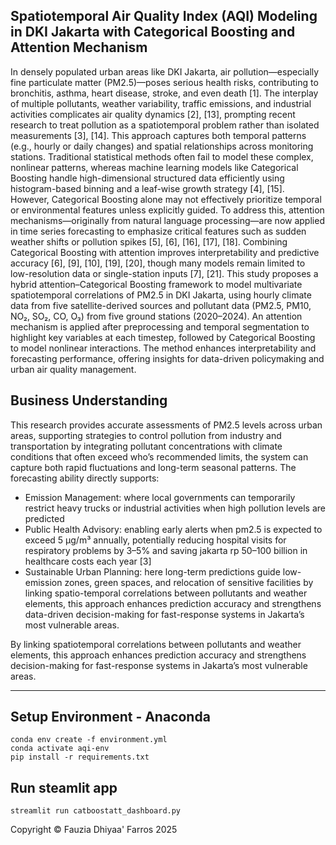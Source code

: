## Spatiotemporal Air Quality Index (AQI) Modeling in DKI Jakarta with Categorical Boosting and Attention Mechanism
In densely populated urban areas like DKI Jakarta, air pollution—especially fine particulate matter (PM2.5)—poses serious health risks, contributing to bronchitis, asthma, heart disease, stroke, and even death [1]. The interplay of multiple pollutants, weather variability, traffic emissions, and industrial activities complicates air quality dynamics [2], [13], prompting recent research to treat pollution as a spatiotemporal problem rather than isolated measurements [3], [14]. This approach captures both temporal patterns (e.g., hourly or daily changes) and spatial relationships across monitoring stations. Traditional statistical methods often fail to model these complex, nonlinear patterns, whereas machine learning models like Categorical Boosting handle high-dimensional structured data efficiently using histogram-based binning and a leaf-wise growth strategy [4], [15]. However, Categorical Boosting alone may not effectively prioritize temporal or environmental features unless explicitly guided. To address this, attention mechanisms—originally from natural language processing—are now applied in time series forecasting to emphasize critical features such as sudden weather shifts or pollution spikes [5], [6], [16], [17], [18]. Combining Categorical Boosting with attention improves interpretability and predictive accuracy [6], [9], [10], [19], [20], though many models remain limited to low-resolution data or single-station inputs [7], [21]. This study proposes a hybrid attention–Categorical Boosting framework to model multivariate spatiotemporal correlations of PM2.5 in DKI Jakarta, using hourly climate data from five satellite-derived sources and pollutant data (PM2.5, PM10, NO₂, SO₂, CO, O₃) from five ground stations (2020–2024). An attention mechanism is applied after preprocessing and temporal segmentation to highlight key variables at each timestep, followed by Categorical Boosting to model nonlinear interactions. The method enhances interpretability and forecasting performance, offering insights for data-driven policymaking and urban air quality management.

## Business Understanding
This research provides accurate assessments of PM2.5 levels across urban areas, supporting strategies to control pollution from industry and transportation by integrating pollutant concentrations with climate conditions that often exceed who’s recommended limits, the system can capture both rapid fluctuations and long-term seasonal patterns. The forecasting ability directly supports:

- Emission Management: where local governments can temporarily restrict heavy trucks or industrial activities when high pollution levels are predicted
- Public Health Advisory: enabling early alerts when pm2.5 is expected to exceed 5 μg/m³ annually, potentially reducing hospital visits for respiratory problems by 3–5% and saving jakarta rp 50–100 billion in healthcare costs each year [3]
- Sustainable Urban Planning: here long-term predictions guide low-emission zones, green spaces, and relocation of sensitive facilities by linking spatio-temporal correlations between pollutants and weather elements, this approach enhances prediction accuracy and strengthens data-driven decision-making for fast-response systems in Jakarta’s most vulnerable areas.
  
By linking spatiotemporal correlations between pollutants and weather elements, this approach enhances prediction accuracy and strengthens decision-making for fast-response systems in Jakarta’s most vulnerable areas.

---
## Setup Environment - Anaconda
```
conda env create -f environment.yml
conda activate aqi-env
pip install -r requirements.txt

```

## Run steamlit app
```
streamlit run catboostatt_dashboard.py

```


Copyright © Fauzia Dhiyaa' Farros 2025

